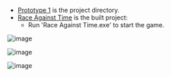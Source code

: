 - [Prototype 1](Prototype%201) is the project directory.
- [Race Against Time](Race%20Against%20Time) is the built project:
  - Run 'Race Against Time.exe' to start the game.

![image](https://github.com/user-attachments/assets/805c3095-264c-43be-b2b8-698816e4ce9f)

![image](https://github.com/user-attachments/assets/407bdbad-50c6-4d18-a872-5715cc318b53)

![image](https://github.com/user-attachments/assets/ec7f68e8-eddb-4a35-be7e-993a899d2a23)


